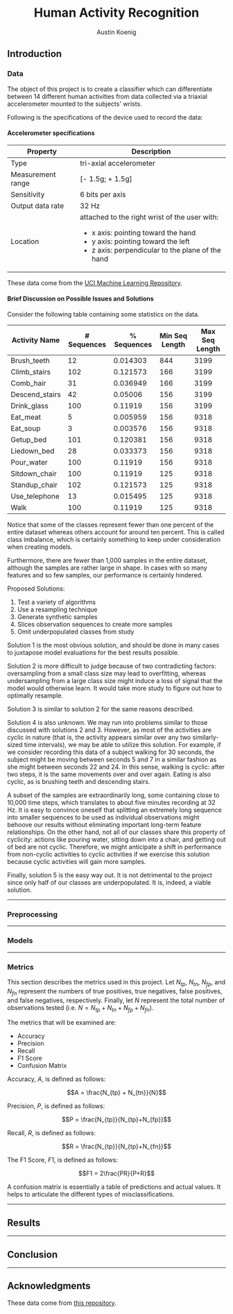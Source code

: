 # <center>Human Activity Recognition</center>

<center>Austin Koenig</center>

## Introduction

### Data

The object of this project is to create a classifier which can differentiate between 14 different human activities from data collected via a triaxial accelerometer mounted to the subjects' wrists.

Following is the specifications of the device used to record the data:

#### Accelerometer specifications

| Property | Description |
| --- | --- |
| Type | tri-axial accelerometer |
| Measurement range | [- 1.5g; + 1.5g] |
| Sensitivity | 6 bits per axis |
| Output data rate | 32 Hz |
| Location | attached to the right wrist of the user with:<br><ul><li>x axis: pointing toward the hand</li><li>y axis: pointing toward the left</li><li>z axis: perpendicular to the plane of the hand</li></ul> |

These data come from the [UCI Machine Learning Repository](https://archive.ics.uci.edu/ml/datasets/Dataset+for+ADL+Recognition+with+Wrist-worn+Accelerometer).

#### Brief Discussion on Possible Issues and Solutions

Consider the following table containing some statistics on the data.

| Activity Name | # Sequences | % Sequences | Min Seq Length | Max Seq Length |
| --- | --- | --- | --- | --- |
| Brush_teeth | 12 | 0.014303 | 844 | 3199 |
| Climb_stairs | 102 | 0.121573 | 166 | 3199 |
| Comb_hair | 31 | 0.036949 | 166 | 3199 |
| Descend_stairs | 42 | 0.05006 | 156 | 3199 |
| Drink_glass | 100 | 0.11919 | 156 | 3199 |
| Eat_meat | 5 | 0.005959 | 156 | 9318 |
| Eat_soup | 3 | 0.003576 | 156 | 9318 |
| Getup_bed | 101 | 0.120381 | 156 | 9318 |
| Liedown_bed | 28 | 0.033373 | 156 | 9318 |
| Pour_water | 100 | 0.11919 | 156 | 9318 |
| Sitdown_chair | 100 | 0.11919 | 125 | 9318 |
| Standup_chair | 102 | 0.121573 | 125 | 9318 |
| Use_telephone | 13 | 0.015495 | 125 | 9318 |
| Walk | 100 | 0.11919 | 125 | 9318 | 

Notice that some of the classes represent fewer than one percent of the entire dataset whereas others account for around ten percent. This is called class imbalance, which is certainly something to keep under consideration when creating models. 

Furthermore, there are fewer than 1,000 samples in the entire dataset, although the samples are rather large in shape. In cases with so many features and so few samples, our performance is certainly hindered.

Proposed Solutions:
1. Test a variety of algorithms
2. Use a resampling technique
3. Generate synthetic samples
4. Slices observation sequences to create more samples
5. Omit underpopulated classes from study

Solution 1 is the most obvious solution, and should be done in many cases to juxtapose model evaluations for the best results possible.

Solution 2 is more difficult to judge because of two contradicting factors: oversampling from a small class size may lead to overfitting, whereas undersampling from a large class size might induce a loss of signal that the model would otherwise learn. It would take more study to figure out how to optimally resample.

Solution 3 is similar to solution 2 for the same reasons described.

Solution 4 is also unknown. We may run into problems similar to those discussed with solutions 2 and 3. However, as most of the activities are cyclic in nature (that is, the activity appears similar over any two similarly-sized time intervals), we may be able to utilize this solution. For example, if we consider recording this data of a subject walking for 30 seconds, the subject might be moving between seconds 5 and 7 in a similar fashion as she might between seconds 22 and 24. In this sense, walking is cyclic: after two steps, it is the same movements over and over again. Eating is also cyclic, as is brushing teeth and descending stairs. 

A subset of the samples are extraordinarily long, some containing close to 10,000 time steps, which translates to about five minutes recording at 32 Hz. It is easy to convince oneself that splitting an extremely long sequence into smaller sequences to be used as individual observations might behoove our results without eliminating important long-term feature relationships. On the other hand, not all of our classes share this property of cyclicity: actions like pouring water, sitting down into a chair, and getting out of bed are not cyclic. Therefore, we might anticipate a shift in performance from non-cyclic activities to cyclic activities if we exercise this solution because cyclic activities will gain more samples.

Finally, solution 5 is the easy way out. It is not detrimental to the project since only half of our classes are underpopulated. It is, indeed, a viable solution.

-----

### Preprocessing

-----

### Models

-----

### Metrics

This section describes the metrics used in this project. Let $N_{tp}$, $N_{tn}$, $N_{fp}$, and $N_{fn}$ represent the numbers of true positives, true negatives, false positives, and false negatives, respectively. Finally, let $N$ represent the total number of observations tested (i.e. $N=N_{tp}+N_{tn}+N_{fp}+N_{fn}$).

The metrics that will be examined are:
- Accuracy
- Precision
- Recall
- F1 Score
- Confusion Matrix

Accuracy, $A$, is defined as follows:

$$A = \frac{N_{tp} + N_{tn}}{N}$$

Precision, $P$, is defined as follows:

$$P = \frac{N_{tp}}{N_{tp}+N_{fp}}$$

Recall, $R$, is defined as follows:

$$R = \frac{N_{tp}}{N_{tp}+N_{fn}}$$

The F1 Score, $F1$, is defined as follows:

$$F1 = 2\frac{PR}{P+R}$$

A confusion matrix is essentially a table of predictions and actual values. It helps to articulate the different types of misclassifications.

-----

## Results

-----

## Conclusion

-----

## Acknowledgments

These data come from [this repository](https://archive.ics.uci.edu/ml/datasets/Dataset+for+ADL+Recognition+with+Wrist-worn+Accelerometer).

